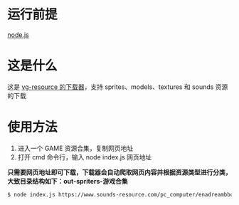 # 运行前提

[node.js](https://nodejs.org/en)

# 这是什么

这是 [vg-resource 的下载器](https://www.vg-resource.com/)，支持 sprites、models、textures 和 sounds 资源的下载

# 使用方法

1. 进入一个 GAME 资源合集，复制网页地址
2. 打开 cmd 命令行，输入 node index.js 网页地址

**只需要网页地址即可下载，下载器会自动爬取网页内容并根据资源类型进行分类，大致目录结构如下：out-spriters-游戏合集**

```sh
$ node index.js https://www.sounds-resource.com/pc_computer/enadreambbq/
```
